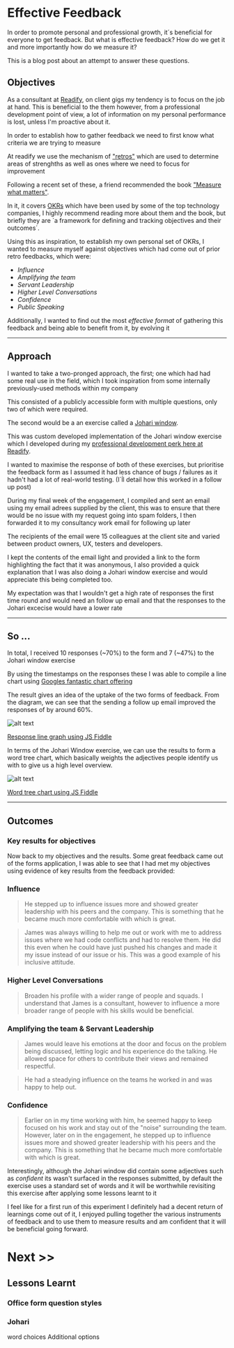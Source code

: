 
# Effective Feedback

In order to promote personal and professional growth, it´s beneficial for everyone to get feedback. But what is effective feedback? How do we get it and more importantly how do we measure it?

This is a blog post about an attempt to answer these questions.

## Objectives

As a consultant at [Readify](https://readify.net "readify web site"), on client gigs my tendency is to focus on the job at hand. This is beneficial to the them however, from a professional development point of view, a lot of information on my personal performance is lost, unless I'm proactive about it.

In order to establish how to gather feedback we need to first know what criteria we are trying to measure

At readify we use the mechanism of ["retros"](https://en.wikipedia.org/wiki/Retrospective#Software_development "Wikipedia retro article") which are used to determine areas of strenghths as well as ones where we need to focus for improvement

Following a recent set of these, a friend recommended the book ["Measure what matters"](https://www.whatmatters.com/book "Measure what matters book site").

In it, it covers [OKRs](https://en.wikipedia.org/wiki/OKR "Wikipedia OKR article") which have been used by some of the top technology companies, I highly recommend reading more about them and the book, but briefly they are ´a framework for defining and tracking objectives and their outcomes´.

Using this as inspiration, to establish my own personal set of OKRs, I wanted to measure myself against objectives which had come out of prior retro feedbacks, which were:

* _Influence_
* _Amplifying the team_
* _Servant Leadership_
* _Higher Level Conversations_
* _Confidence_
* _Public Speaking_

Additionally, I wanted to find out the most _effective format_ of gathering this feedback and being able to benefit from it, by evolving it

<hr/>

## Approach

I wanted to take a two-pronged approach, the first; one which had had some real use in the field, which I took inspiration from some internally previously-used methods within my company 

This consisted of a publicly accessible form with multiple questions, only two of which were required.

The second would be a an exercise called a [Johari window](https://en.wikipedia.org/wiki/Johari_window "Wikipedia Johari window article").

This was custom developed implementation of the Johari window exercise which I developed during my [professional development perk here at Readify](https://stackoverflow.com/jobs/companies/readify "Readify's Stack Overflow page").

I wanted to maximise the response of both of these exercises, but prioritise the feedback form as I assumed it had less chance of bugs / failures as it hadn't had a lot of real-world testing. (I´ĺl detail how this worked in a follow up post)

During my final week of the engagement, I compiled and sent an email using my email adrees supplied by the client, this was to ensure that there would be no issue with my request going into spam folders, I then forwarded it to my consultancy work email for following up later

The recipients of the email were 15 colleagues at the client site and varied between product owners, UX, testers and developers.

I kept the contents of the email light and provided a link to the form highlighting the fact that it was anonymous, I also provided a quick explanation that I was also doing a Johari window exercise and would appreciate this being completed too.

My expectation was that I wouldn't get a high rate of responses the first time round and would need an follow up email and that the responses to the Johari excecise would have a lower rate

<hr/>

## So ...


In total, I received 10 responses (~70%) to the form and 7 (~47%) to the Johari window exercise

By using the timestamps on the responses these I was able to compile a line chart using [Googles fantastic chart offering](https://developers.google.com/chart/interactive/docs/gallery/linechart "Google's line chart")

The result gives an idea of the uptake of the two forms of feedback. From the diagram, we can see that the sending a follow up email improved the responses of by around 60%.

![alt text](https://s3-ap-southeast-1.amazonaws.com/jamesgoldswain/images/ResponseGraph.png "Responses")

<a href="https://jsfiddle.net/jgoldswain/f2szgxun/13/" target="_blank">Response line graph using JS Fiddle</a>

In terms of the Johari Window exercise, we can use the results to form a word tree chart, which basically weights the adjectives people identify us with to give us a high level overview.

![alt text](https://s3-ap-southeast-1.amazonaws.com/jamesgoldswain/images/WordTree.png "Word Tree")

<a href="https://jsfiddle.net/t2y9guqv" target="_blank">Word tree chart using JS Fiddle</a>

<hr/>

## Outcomes

### Key results for objectives

Now back to my objectives and the results. Some great feedback came out of the forms application, I was able to see that I had met my objectives using evidence of key results from the feedback provided:

### Influence

> He stepped up to influence issues more and showed greater leadership with his peers and the company. This is something that he became much more comfortable with which is great.

> James was always willing to help me out or work with me to address issues where we had code conflicts and had to resolve them. He did this even when he could have just pushed his changes and made it my issue instead of our issue or his. This was a good example of his inclusive attitude.

### Higher Level Conversations

> Broaden his profile with a wider range of people and squads. I understand that James is a consultant, however to influence a more broader range of people with his skills would be beneficial.

### Amplifying the team & Servant Leadership

> James would leave his emotions at the door and focus on the problem being discussed, letting logic and his experience do the talking. He allowed space for others to contribute their views and remained respectful.

> He had a steadying influence on the teams he worked in and was happy to help out.

### Confidence

> Earlier on in my time working with him, he seemed happy to keep focused on his work and stay out of the "noise" surrounding the team. However, later on in the engagement, he stepped up to influence issues more and showed greater leadership with his peers and the company. This is something that he became much more comfortable with which is great.

Interestingly, although the Johari window did contain some adjectives such as _confident_ its wasn't surfaced in the responses submitted, by default the exercise uses a standard set of words and it will be worthwhile revisiting this exercise after applying some lessons learnt to it

I feel like for a first run of this experiment I definitely had a decent return of learnings come out of it, I enjoyed pulling together the various instruments of feedback and to use them to measure results and am confident that it will be beneficial going forward.

# Next >>

## Lessons Learnt

### Office form question styles

### Johari

word choices
Additional options


